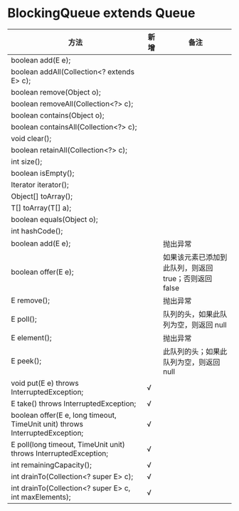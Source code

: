 # BlockingQueue<E> extends Queue<E>
方法|新增|备注
-|-|-
boolean add(E e);||
boolean addAll(Collection<? extends E> c);||
boolean remove(Object o);||
boolean removeAll(Collection<?> c);||
boolean contains(Object o);||
boolean containsAll(Collection<?> c);||
void clear();||
boolean retainAll(Collection<?> c);||
int size();||
boolean isEmpty();||
Iterator<E> iterator();||
Object[] toArray();||
<T> T[] toArray(T[] a);||
boolean equals(Object o);||
int hashCode();||
boolean add(E e);||抛出异常
boolean offer(E e);||如果该元素已添加到此队列，则返回 true；否则返回 false
E remove();||抛出异常
E poll();||队列的头，如果此队列为空，则返回 null
E element();||抛出异常
E peek();||此队列的头；如果此队列为空，则返回 null
void put(E e) throws InterruptedException;|√|
E take() throws InterruptedException;|√|
boolean offer(E e, long timeout, TimeUnit unit) throws InterruptedException;|√|
E poll(long timeout, TimeUnit unit) throws InterruptedException;|√|
int remainingCapacity();|√|
int drainTo(Collection<? super E> c);|√|
int drainTo(Collection<? super E> c, int maxElements);|√|